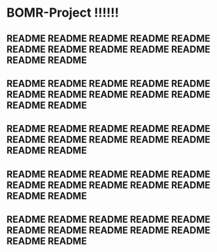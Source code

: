 # BOMR-Project !!!!!!

## README README README README README README README README README README README README
## README README README README README README README README README README README README
## README README README README README README README README README README README README
## README README README README README README README README README README README README
## README README README README README README README README README README README README
